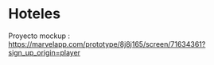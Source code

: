 # Hoteles
Proyecto 
mockup : https://marvelapp.com/prototype/8j8j165/screen/71634361?sign_up_origin=player


